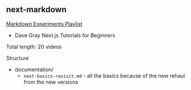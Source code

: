 ##  next-markdown

[Markdown Experiments Playlist](https://www.youtube.com/playlist?list=PL0Zuz27SZ-6Pk-QJIdGd1tGZEzy9RTgtj)
- Dave Gray Next.js Tutorials for Beginners

Total length: 20 videos


Structure
- documentation/
  - `next-basics-revisit.md` - all the basics because of the new rehaul from the new versions